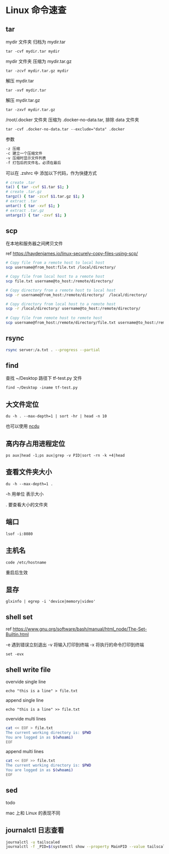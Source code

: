 # Linux 命令速查

## tar

mydir 文件夹 归档为 mydir.tar

`tar -cvf mydir.tar mydir`

mydir 文件夹 压缩为 mydir.tar.gz

`tar -zcvf mydir.tar.gz mydir`

解压 mydir.tar

`tar -xvf mydir.tar`

解压 mydir.tar.gz

`tar -zxvf mydir.tar.gz`

/root/.docker 文件夹 压缩为 .docker-no-data.tar, 排除 data 文件夹

`tar -cvf .docker-no-data.tar --exclude="data" .docker`

参数

```sh
-z 压缩
-c 建立一个压缩文件
-v 压缩时显示文件列表
-f 打包后的文件名，必须在最后
```

可以在 .zshrc 中 添加以下代码，作为快捷方式

```sh
# create .tar
ta() { tar -cvf $1.tar $1; }
# create .tar.gz
targz() { tar -zcvf $1.tar.gz $1; }
# extract .tar
untar() { tar -xvf $1; }
# extract .tar.gz
untargz() { tar -zxvf $1; }
```

## scp

在本地和服务器之间拷贝文件

ref <https://haydenjames.io/linux-securely-copy-files-using-scp/>

```sh
# Copy file from a remote host to local host
scp username@from_host:file.txt /local/directory/

# Copy file from local host to a remote host
scp file.txt username@to_host:/remote/directory/

# Copy directory from a remote host to local host
scp -r username@from_host:/remote/directory/  /local/directory/

# Copy directory from local host to a remote host
scp -r /local/directory/ username@to_host:/remote/directory/
 
# Copy file from remote host to remote host
scp username@from_host:/remote/directory/file.txt username@to_host:/remote/directory/
```

## rsync

```sh
rsync server:/a.txt . --progress --partial
```

## find

查找 ~/Desktop 路径下 tf-test.py 文件

`find ~/Desktop -iname tf-test.py`

## 大文件定位

`du -h . --max-depth=1 | sort -hr | head -n 10`

也可以使用 [ncdu](https://dev.yorhel.nl/ncdu)

## 高内存占用进程定位

`ps aux|head -1;ps aux|grep -v PID|sort -rn -k +4|head`

## 查看文件夹大小

`du -h --max-depth=1 .`

-h 用单位 表示大小

. 要查看大小的文件夹

## 端口

`lsof -i:8080`

## 主机名

`code /etc/hostname`

重启后生效

## 显存

`glxinfo | egrep -i 'device|memory|video'`

## shell set

ref <https://www.gnu.org/software/bash/manual/html_node/The-Set-Builtin.html>

-e 遇到错误立刻退出
-v 将输入打印到终端
-x 将执行的命令打印到终端

`set -evx`

## shell write file

overvide single line

`echo "this is a line" > file.txt`

append single line

`echo "this is a line" >> file.txt`

overvide multi lines

```sh
cat << EOF > file.txt
The current working directory is: $PWD
You are logged in as $(whoami)
EOF
```

append multi lines

```sh
cat << EOF >> file.txt
The current working directory is: $PWD
You are logged in as $(whoami)
EOF
```

## sed

todo

mac 上和 Linux 的表现不同

## journalctl 日志查看

```sh
journalctl -u tailscaled
journalctl -f _PID=$(systemctl show --property MainPID --value tailscaled) | code -
```
